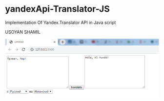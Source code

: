 # yandexApi-Translator-JS
Implementation Of Yandex.Translator API in Java script

USOYAN SHAMIL




![Иллюстрация к проекту](https://github.com/laFanDer93/yandexApi-Translator-JS/blob/master/image.jpg)
